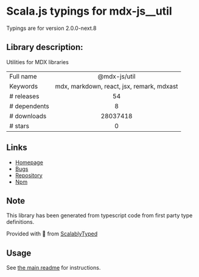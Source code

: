 
# Scala.js typings for mdx-js__util

Typings are for version 2.0.0-next.8

## Library description:
Utilities for MDX libraries

|                    |                 |
| ------------------ | :-------------: |
| Full name          | @mdx-js/util |
| Keywords           | mdx, markdown, react, jsx, remark, mdxast |
| # releases         | 54 |
| # dependents       | 8 |
| # downloads        | 28037418 |
| # stars            | 0 |

## Links
- [Homepage](https://mdxjs.com)
- [Bugs](https://github.com/mdx-js/mdx/issues)
- [Repository](https://github.com/mdx-js/mdx)
- [Npm](https://www.npmjs.com/package/%40mdx-js%2Futil)
    


## Note
This library has been generated from typescript code from first party type definitions.

Provided with :purple_heart: from [ScalablyTyped](https://github.com/oyvindberg/ScalablyTyped)

## Usage
See [the main readme](../../readme.md) for instructions.


